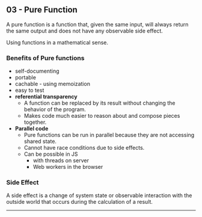 ## 03 - Pure Function
A pure function is a function that, given the same input, will always return the same output and does not have any observable side effect.

Using functions in a mathematical sense.

### Benefits of Pure functions
- self-documenting
- portable
- cachable - using memoization
- easy to test
- **referential transparency**
  - A function can be replaced by its result without changing the behavior of the program. 
  - Makes code much easier to reason about and compose pieces together.
- **Parallel code**
  - Pure functions can be run in parallel because they are not accessing shared state.
  - Cannot have race conditions due to side effects.
  - Can be possible in JS
    - with threads on server
    - Web workers in the browser

### Side Effect
A side effect is a change of system state or observable interaction with the outside world that occurs during the calculation of a result.

---
